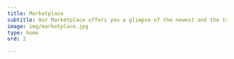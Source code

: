 ```yaml
---
title: Marketplace
subtitle: Our Marketplace offers you a glimpse of the newest and the trendiest. Given the wide variety of businesses featured on our platform there will definitely be something for everyone. We invite you to Indulge! In a place to relax and enjoy! In finding old favourites and discovering the new! 
image: img/marketplace.jpg
type: home
ord: 2

---
```






